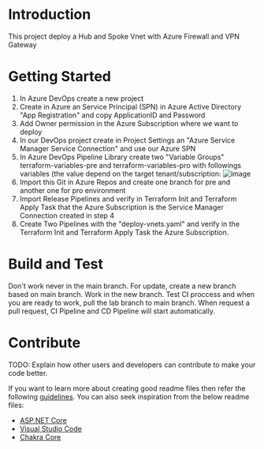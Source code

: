 # Introduction 
This project deploy a Hub and Spoke Vnet with Azure Firewall and VPN Gateway 

# Getting Started
1.	In Azure DevOps create a new project
2.	Create in Azure an Service Principal (SPN) in Azure Active Directory "App Registration" and copy ApplicationID and Password
3.	Add Owner permission in the Azure Subscription where we want to deploy
4.	In our DevOps project create  in Project Settings an "Azure Service Manager Service Connection" and use our Azure SPN
5.  In Azure DevOps Pipeline Library create two "Variable Groups" terraform-variables-pre and terraform-variables-pro with followings variables (the value depend on the target tenant/subscription:
![image](https://github.com/jorgeperona/hub-spoke-bootcamp_2023/assets/25883484/8392011a-dea0-42e5-b81b-107cd0275cbe)
6. Import this Git in Azure Repos and create one branch for pre and another one for pro environment
7. Import Release Pipelines and verify in Terraform Init and Terraform Apply Task that the Azure Subscription is the Service Manager Connection created in step 4
8. Create Two Pipelines with the "deploy-vnets.yaml" and verify in the Terraform Init and Terraform Apply Task the Azure Subscription.

# Build and Test
Don't work never in the main branch.
For update, create a new branch based on main branch. Work in the new branch.
Test CI proccess and when you are ready to work, pull the lab branch to main branch.
When request a pull request, CI Pipeline and CD Pipeline will start automatically.


# Contribute
TODO: Explain how other users and developers can contribute to make your code better. 

If you want to learn more about creating good readme files then refer the following [guidelines](https://docs.microsoft.com/en-us/azure/devops/repos/git/create-a-readme?view=azure-devops). You can also seek inspiration from the below readme files:
- [ASP.NET Core](https://github.com/aspnet/Home)
- [Visual Studio Code](https://github.com/Microsoft/vscode)
- [Chakra Core](https://github.com/Microsoft/ChakraCore)
